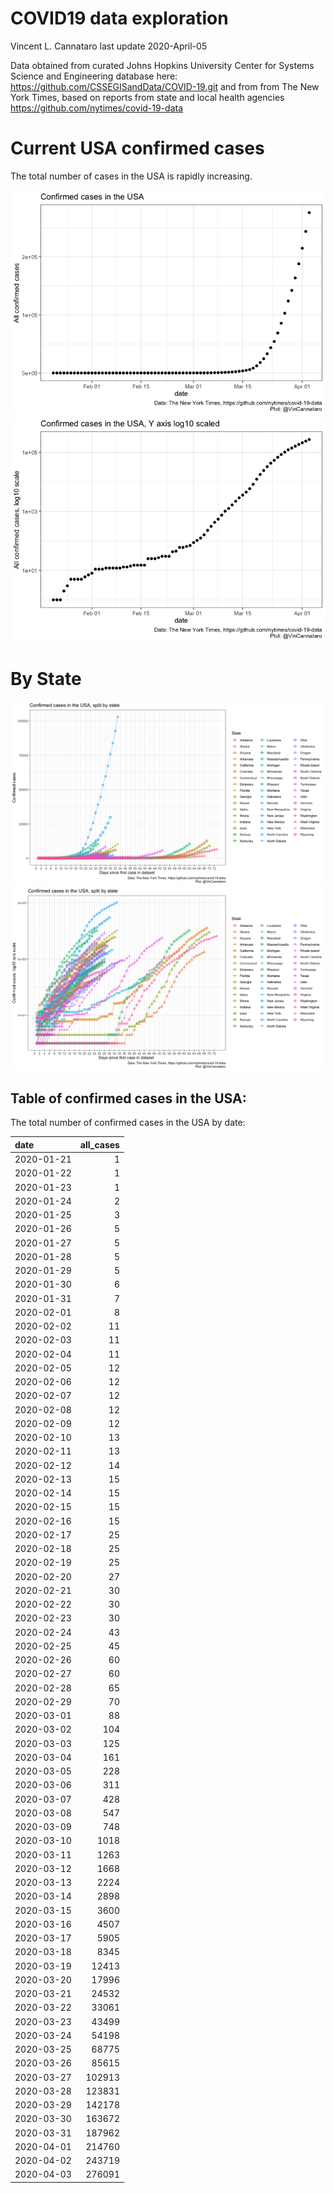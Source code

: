 COVID19 data exploration
================
Vincent L. Cannataro
last update 2020-April-05

Data obtained from curated Johns Hopkins University Center for Systems
Science and Engineering database here:
<https://github.com/CSSEGISandData/COVID-19.git> and from from The New
York Times, based on reports from state and local health agencies
<https://github.com/nytimes/covid-19-data>

# Current USA confirmed cases

The total number of cases in the USA is rapidly
increasing.

![](COVID19_initial_data_analyses_CannataroV_files/figure-gfm/unnamed-chunk-1-1.png)<!-- -->![](COVID19_initial_data_analyses_CannataroV_files/figure-gfm/unnamed-chunk-1-2.png)<!-- -->

# By State

![](COVID19_initial_data_analyses_CannataroV_files/figure-gfm/plotting%20states-1.png)<!-- -->![](COVID19_initial_data_analyses_CannataroV_files/figure-gfm/plotting%20states-2.png)<!-- -->

## Table of confirmed cases in the USA:

The total number of confirmed cases in the USA by date:

| date       | all\_cases |
| :--------- | ---------: |
| 2020-01-21 |          1 |
| 2020-01-22 |          1 |
| 2020-01-23 |          1 |
| 2020-01-24 |          2 |
| 2020-01-25 |          3 |
| 2020-01-26 |          5 |
| 2020-01-27 |          5 |
| 2020-01-28 |          5 |
| 2020-01-29 |          5 |
| 2020-01-30 |          6 |
| 2020-01-31 |          7 |
| 2020-02-01 |          8 |
| 2020-02-02 |         11 |
| 2020-02-03 |         11 |
| 2020-02-04 |         11 |
| 2020-02-05 |         12 |
| 2020-02-06 |         12 |
| 2020-02-07 |         12 |
| 2020-02-08 |         12 |
| 2020-02-09 |         12 |
| 2020-02-10 |         13 |
| 2020-02-11 |         13 |
| 2020-02-12 |         14 |
| 2020-02-13 |         15 |
| 2020-02-14 |         15 |
| 2020-02-15 |         15 |
| 2020-02-16 |         15 |
| 2020-02-17 |         25 |
| 2020-02-18 |         25 |
| 2020-02-19 |         25 |
| 2020-02-20 |         27 |
| 2020-02-21 |         30 |
| 2020-02-22 |         30 |
| 2020-02-23 |         30 |
| 2020-02-24 |         43 |
| 2020-02-25 |         45 |
| 2020-02-26 |         60 |
| 2020-02-27 |         60 |
| 2020-02-28 |         65 |
| 2020-02-29 |         70 |
| 2020-03-01 |         88 |
| 2020-03-02 |        104 |
| 2020-03-03 |        125 |
| 2020-03-04 |        161 |
| 2020-03-05 |        228 |
| 2020-03-06 |        311 |
| 2020-03-07 |        428 |
| 2020-03-08 |        547 |
| 2020-03-09 |        748 |
| 2020-03-10 |       1018 |
| 2020-03-11 |       1263 |
| 2020-03-12 |       1668 |
| 2020-03-13 |       2224 |
| 2020-03-14 |       2898 |
| 2020-03-15 |       3600 |
| 2020-03-16 |       4507 |
| 2020-03-17 |       5905 |
| 2020-03-18 |       8345 |
| 2020-03-19 |      12413 |
| 2020-03-20 |      17996 |
| 2020-03-21 |      24532 |
| 2020-03-22 |      33061 |
| 2020-03-23 |      43499 |
| 2020-03-24 |      54198 |
| 2020-03-25 |      68775 |
| 2020-03-26 |      85615 |
| 2020-03-27 |     102913 |
| 2020-03-28 |     123831 |
| 2020-03-29 |     142178 |
| 2020-03-30 |     163672 |
| 2020-03-31 |     187962 |
| 2020-04-01 |     214760 |
| 2020-04-02 |     243719 |
| 2020-04-03 |     276091 |
